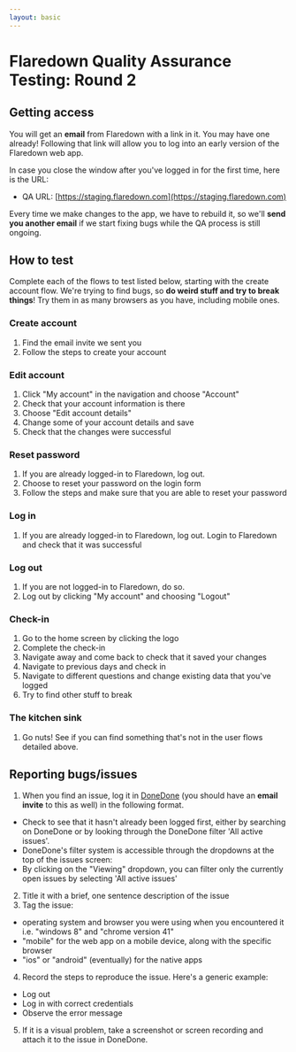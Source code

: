 ```yaml
---
layout: basic
---
```


# Flaredown Quality Assurance Testing: Round 2

## Getting access

You will get an **email** from Flaredown with a link in it. You may have one already! Following that link will allow you to log into an early version of the Flaredown web app.

In case you close the window after you've logged in for the first time, here is the URL:

- QA URL: [https://staging.flaredown.com](https://staging.flaredown.com)

Every time we make changes to the app, we have to rebuild it, so we'll **send you another email** if we start fixing bugs while the QA process is still ongoing.

## How to test

Complete each of the flows to test listed below, starting with the create account flow. We're trying to find bugs, so **do weird stuff and try to break things**! Try them in as many browsers as you have, including mobile ones.

### Create account

1. Find the email invite we sent you
2. Follow the steps to create your account

### Edit account

1. Click "My account" in the navigation and choose "Account"
2. Check that your account information is there
3. Choose "Edit account details"
4. Change some of your account details and save
5. Check that the changes were successful

### Reset password

1. If you are already logged-in to Flaredown, log out.
2. Choose to reset your password on the login form
3. Follow the steps and make sure that you are able to reset your password

### Log in

1. If you are already logged-in to Flaredown, log out.
Login to Flaredown and check that it was successful

### Log out

1. If you are not logged-in to Flaredown, do so.
2. Log out by clicking "My account" and choosing "Logout"

### Check-in

1. Go to the home screen by clicking the logo
2. Complete the check-in
3. Navigate away and come back to check that it saved your changes
4. Navigate to previous days and check in
5. Navigate to different questions and change existing data that you've logged
6. Try to find other stuff to break

### The kitchen sink

1. Go nuts! See if you can find something that's not in the user flows detailed above.

## Reporting bugs/issues

1. When you find an issue, log it in [DoneDone](https://fathom.mydonedone.com/IssueTracker) (you should have an **email invite** to this as well) in the following format. 
 - Check to see that it hasn't already been logged first, either by searching on DoneDone or by looking through the DoneDone filter 'All active issues'.
 - DoneDone's filter system is accessible through the dropdowns at the top of the issues screen:
 - By clicking on the "Viewing" dropdown, you can filter only the currently open issues by selecting 'All active issues'
2. Title it with a brief, one sentence description of the issue
3. Tag the issue:
 - operating system and browser you were using when you encountered it i.e. "windows 8" and "chrome version 41"
 - "mobile" for the web app on a mobile device, along with the specific browser
 - "ios" or "android" (eventually) for the native apps
4. Record the steps to reproduce the issue. Here's a generic example:
 - Log out
 - Log in with correct credentials
 - Observe the error message
5. If it is a visual problem, take a screenshot or screen recording and attach it to the issue in DoneDone.